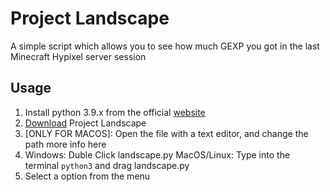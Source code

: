 # Project Landscape
A simple script which allows you to see how much GEXP you got in the last Minecraft Hypixel server session

## Usage
1. Install python 3.9.x from the official [website](https://www.python.org/downloads/)
2. [Download](https://github.com/Vincenzo160/project-landscape/releases) Project Landscape
3. [ONLY FOR MACOS]: Open the file with a text editor, and change the path more info here
4. Windows: Duble Click landscape.py MacOS/Linux: Type into the terminal `python3` and drag landscape.py
5. Select a option from the menu

